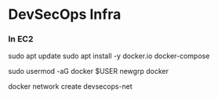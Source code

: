 # DevSecOps Infra

### In EC2
sudo apt update
sudo apt install -y docker.io docker-compose

sudo usermod -aG docker $USER
newgrp docker

docker network create devsecops-net